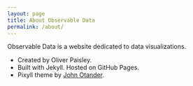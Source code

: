 ```yaml
---
layout: page
title: About Observable Data
permalink: /about/
---
```


Observable Data is a website dedicated to data visualizations.

* Created by Oliver Paisley. <font size="6"><a class="fa fa-twitter" href="https://twitter.com/{{ site.twitter_username }}"></a></font>
* Built with Jekyll. Hosted on GitHub Pages.
* Pixyll theme by [John Otander](http://johnotander.com). <font size="6"><a class="fa fa-twitter" href="https://twitter.com/4lpine"></a></font>
